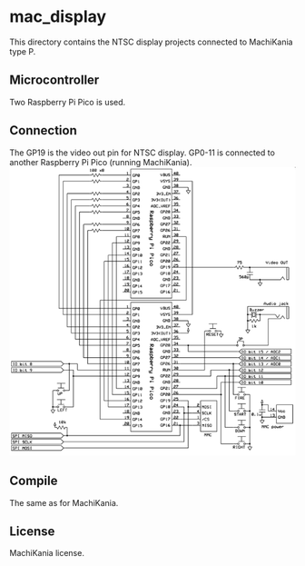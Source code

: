 # mac_display
This directory contains the NTSC display projects connected to MachiKania type P.
## Microcontroller
Two Raspberry Pi Pico is used.
## Connection
The GP19 is the video out pin for NTSC display. GP0-11 is connected to another Raspberry Pi Pico (running MachiKania).  
![schematic.png](schematic.png)
## Compile
The same as for MachiKania.
## License
MachiKania license.
